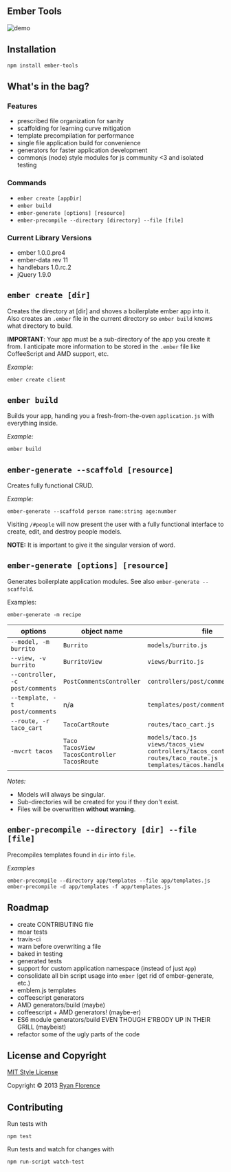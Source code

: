 Ember Tools
-----------

![demo](http://i.imgur.com/LNfnYRO.gif)

## Installation

`npm install ember-tools`

## What's in the bag?

### Features

- prescribed file organization for sanity
- scaffolding for learning curve mitigation
- template precompilation for performance
- single file application build for convenience
- generators for faster application development
- commonjs (node) style modules for js community <3 and isolated testing

### Commands

- `ember create [appDir]`
- `ember build`
- `ember-generate [options] [resource]`
- `ember-precompile --directory [directory] --file [file]`

### Current Library Versions

- ember 1.0.0.pre4
- ember-data rev 11
- handlebars 1.0.rc.2
- jQuery 1.9.0

## `ember create [dir]`

Creates the directory at [dir] and shoves a boilerplate ember app into
it. Also creates an `.ember` file in the current directory so `ember
build` knows what directory to build.

**IMPORTANT**: Your app must be a sub-directory of the app you create it
from. I anticipate more information to be stored in the `.ember` file
like CoffeeScript and AMD support, etc.

_Example:_

```sh
ember create client
```

## `ember build`

Builds your app, handing you a fresh-from-the-oven `application.js` with
everything inside.

_Example:_

```sh
ember build
```

## `ember-generate --scaffold [resource]`

Creates fully functional CRUD.

_Example:_

`ember-generate --scaffold person name:string age:number`

Visiting `/#people` will now present the user with a fully functional interface to create, edit, and destroy people models.

**NOTE:** It is important to give it the singular version of word.

## `ember-generate [options] [resource]`

Generates boilerplate application modules. See also `ember-generate --scaffold`.

Examples:

`ember-generate -m recipe`

| options | object name | file |
| --------|-------------|------|
| `--model, -m burrito` | `Burrito` | `models/burrito.js` |
| `--view, -v burrito` | `BurritoView` | `views/burrito.js` |
| `--controller, -c post/comments` | `PostCommentsController` | `controllers/post/comments.js` |
| `--template, -t post/comments` | n/a | `templates/post/comments.handlebars` |
| `--route, -r taco_cart` | `TacoCartRoute` | `routes/taco_cart.js` |
| `-mvcrt tacos` | `Taco` <br>`TacosView` <br>`TacosController` <br>`TacosRoute` | `models/taco.js` <br>`views/tacos_view` <br>`controllers/tacos_controller.js` <br>`routes/taco_route.js` <br>`templates/tacos.handlebars`|

_Notes:_

- Models will always be singular.
- Sub-directories will be created for you if they don't exist.
- Files will be overwritten **without warning**.

## `ember-precompile --directory [dir] --file [file]`

Precompiles templates found in `dir` into `file`.

_Examples_

`ember-precompile --directory app/templates --file app/templates.js`
`ember-precompile -d app/templates -f app/templates.js`


## Roadmap

- create CONTRIBUTING file
- moar tests
- travis-ci
- warn before overwriting a file
- baked in testing
- generated tests
- support for custom application namespace (instead of just `App`)
- consolidate all bin script usage into `ember` (get rid of ember-generate, etc.)
- emblem.js templates
- coffeescript generators
- AMD generators/build (maybe)
- coffeescript + AMD generators! (maybe-er)
- ES6 module generators/build EVEN THOUGH E'RBODY UP IN THEIR GRILL (maybeist)
- refactor some of the ugly parts of the code

## License and Copyright

[MIT Style License](http://opensource.org/licenses/MIT)

Copyright &copy; 2013 [Ryan Florence](http://ryanflorence.com)

## Contributing

Run tests with

`npm test`

Run tests and watch for changes with

```bash
npm run-script watch-test
```
